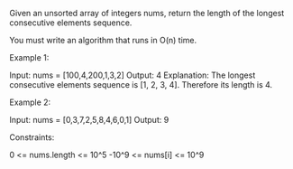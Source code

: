 Given an unsorted array of integers nums, return the length of the longest
consecutive elements sequence.

You must write an algorithm that runs in O(n) time.


Example 1:


Input: nums = [100,4,200,1,3,2]
Output: 4
Explanation: The longest consecutive elements sequence is [1, 2, 3, 4].
Therefore its length is 4.


Example 2:


Input: nums = [0,3,7,2,5,8,4,6,0,1]
Output: 9



Constraints:


0 <= nums.length <= 10^5
-10^9 <= nums[i] <= 10^9




